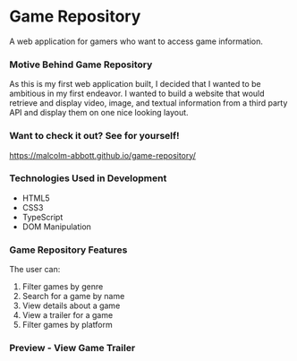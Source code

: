 # Game Repository

A web application for gamers who want to access game information.

### Motive Behind Game Repository

As this is my first web application built, I decided that I wanted to be ambitious in my first endeavor. I wanted to build a website that would retrieve and display video, image, and textual information from a third party API and display them on one nice looking layout.

### Want to check it out? See for yourself!

https://malcolm-abbott.github.io/game-repository/

### Technologies Used in Development

- HTML5
- CSS3
- TypeScript
- DOM Manipulation

### Game Repository Features

The user can:

1. Filter games by genre
2. Search for a game by name
3. View details about a game
4. View a trailer for a game
5. Filter games by platform

### Preview - View Game Trailer

![]()
